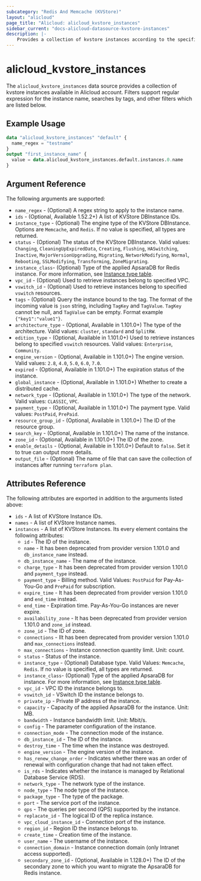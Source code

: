```yaml
---
subcategory: "Redis And Memcache (KVStore)"
layout: "alicloud"
page_title: "Alicloud: alicloud_kvstore_instances"
sidebar_current: "docs-alicloud-datasource-kvstore-instances"
description: |-
    Provides a collection of kvstore instances according to the specified filters.
---
```


# alicloud_kvstore_instances

The `alicloud_kvstore_instances` data source provides a collection of kvstore instances available in Alicloud account.
Filters support regular expression for the instance name, searches by tags, and other filters which are listed below.

## Example Usage

```terraform
data "alicloud_kvstore_instances" "default" {
  name_regex = "testname"
}
output "first_instance_name" {
  value = data.alicloud_kvstore_instances.default.instances.0.name
}
```

## Argument Reference

The following arguments are supported:

* `name_regex` - (Optional) A regex string to apply to the instance name.
* `ids` - (Optional, Available 1.52.2+) A list of KVStore DBInstance IDs.
* `instance_type` - (Optional) The engine type of the KVStore DBInstance. Options are `Memcache`, and `Redis`. If no value is specified, all types are returned.
* `status` - (Optional) The status of the KVStore DBInstance. Valid values: `Changing`, `CleaningUpExpiredData`, `Creating`, `Flushing`, `HASwitching`, `Inactive`, `MajorVersionUpgrading`, `Migrating`, `NetworkModifying`, `Normal`, `Rebooting`, `SSLModifying`, `Transforming`, `ZoneMigrating`.
* `instance_class`- (Optional) Type of the applied ApsaraDB for Redis instance. For more information, see [Instance type table](https://www.alibabacloud.com/help/doc-detail/61135.htm).
* `vpc_id` - (Optional) Used to retrieve instances belong to specified VPC.
* `vswitch_id` - (Optional) Used to retrieve instances belong to specified `vswitch` resources.
* `tags` - (Optional) Query the instance bound to the tag. The format of the incoming value is `json` string, including `TagKey` and `TagValue`. `TagKey` cannot be null, and `TagValue` can be empty. Format example `{"key1":"value1"}`.
* `architecture_type` - (Optional, Available in 1.101.0+) The type of the architecture. Valid values: `cluster`, `standard` and `SplitRW`.
* `edition_type` - (Optional, Available in 1.101.0+) Used to retrieve instances belong to specified `vswitch` resources.  Valid values: `Enterprise`, `Community`.
* `engine_version` - (Optional, Available in 1.101.0+) The engine version. Valid values: `2.8`, `4.0`, `5.0`, `6.0`, `7.0`.
* `expired` - (Optional, Available in 1.101.0+) The expiration status of the instance.
* `global_instance` - (Optional, Available in 1.101.0+) Whether to create a distributed cache.
* `network_type` - (Optional, Available in 1.101.0+) The type of the network. Valid values: `CLASSIC`, `VPC`.
* `payment_type` - (Optional, Available in 1.101.0+) The payment type. Valid values: `PostPaid`, `PrePaid`.
* `resource_group_id` - (Optional, Available in 1.101.0+) The ID of the resource group.
* `search_key` - (Optional, Available in 1.101.0+) The name of the instance.
* `zone_id` - (Optional, Available in 1.101.0+) The ID of the zone.
* `enable_details` - (Optional, Available in 1.101.0+) Default to `false`. Set it to true can output more details.
* `output_file` - (Optional) The name of file that can save the collection of instances after running `terraform plan`.

## Attributes Reference

The following attributes are exported in addition to the arguments listed above:

* `ids` - A list of KVStore Instance IDs.
* `names` - A list of KVStore Instance names.
* `instances` - A list of KVStore Instances. Its every element contains the following attributes:
  * `id` - The ID of the instance.
  * `name` - It has been deprecated from provider version 1.101.0 and `db_instance_name` instead.
  * `db_instance_name` - The name of the instance.
  * `charge_type` - It has been deprecated from provider version 1.101.0 and `payment_type` instead.
  * `payment_type` - Billing method. Valid Values: `PostPaid` for  Pay-As-You-Go and `PrePaid` for subscription.
  * `expire_time` - It has been deprecated from provider version 1.101.0 and `end_time` instead.
  * `end_time` - Expiration time. Pay-As-You-Go instances are never expire.
  * `availability_zone` - It has been deprecated from provider version 1.101.0 and `zone_id` instead.
  * `zone_id` - The ID of zone.
  * `connections` - IIt has been deprecated from provider version 1.101.0 and `max_connections` instead.
  * `max_connections` - Instance connection quantity limit. Unit: count.
  * `status` - Status of the instance.
  * `instance_type` - (Optional) Database type. Valid Values: `Memcache`, `Redis`. If no value is specified, all types are returned.
  * `instance_class`- (Optional) Type of the applied ApsaraDB for instance.
  For more information, see [Instance type table](https://www.alibabacloud.com/help/en/redis/product-overview/overview-4).
  * `vpc_id` - VPC ID the instance belongs to.
  * `vswitch_id` - VSwitch ID the instance belongs to.
  * `private_ip` - Private IP address of the instance.
  * `capacity` - Capacity of the applied ApsaraDB for the instance. Unit: MB.
  * `bandwidth` - Instance bandwidth limit. Unit: Mbit/s.
  * `config` - The parameter configuration of the instance.
  * `connection_mode` - The connection mode of the instance.
  * `db_instance_id` - The ID of the instance.
  * `destroy_time` - The time when the instance was destroyed.
  * `engine_version` - The engine version of the instance.
  * `has_renew_change_order` - Indicates whether there was an order of renewal with configuration change that had not taken effect.
  * `is_rds` - Indicates whether the instance is managed by Relational Database Service (RDS).
  * `network_type` - The network type of the instance.
  * `node_type` - The node type of the instance.
  * `package_type` - The type of the package.
  * `port` - The service port of the instance.
  * `qps` - The queries per second (QPS) supported by the instance.
  * `replacate_id` - The logical ID of the replica instance.
  * `vpc_cloud_instance_id` - Connection port of the instance.
  * `region_id` - Region ID the instance belongs to.
  * `create_time` - Creation time of the instance.
  * `user_name` - The username of the instance.
  * `connection_domain` - Instance connection domain (only Intranet access supported).
  * `secondary_zone_id` - (Optional, Available in 1.128.0+) The ID of the secondary zone to which you want to migrate the ApsaraDB for Redis instance.

    
    
